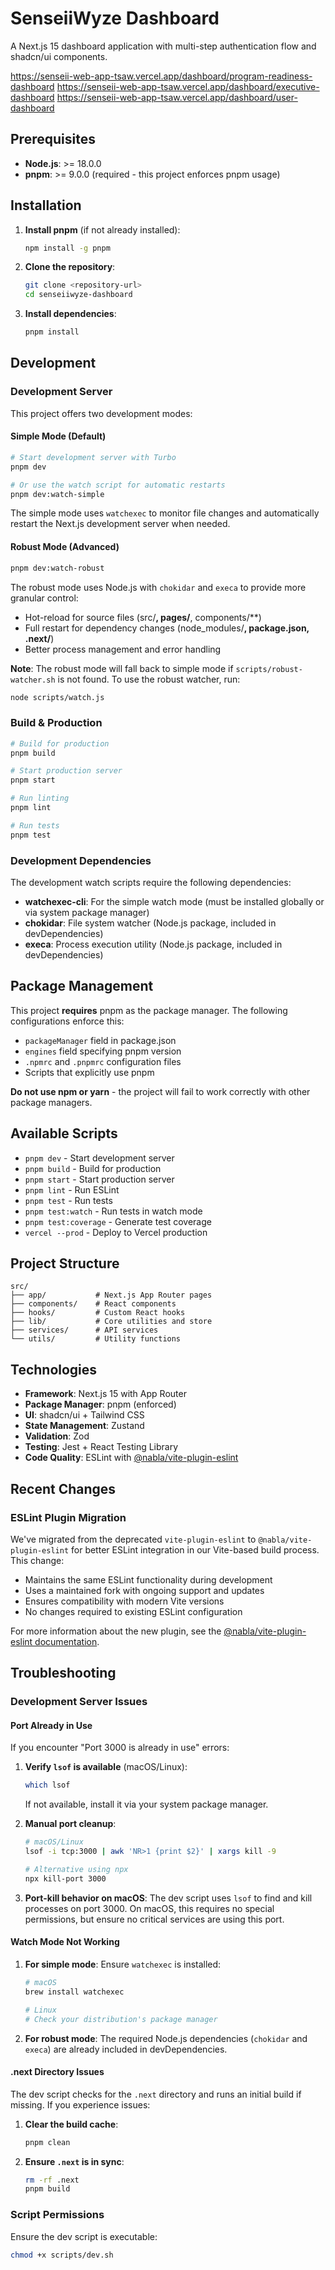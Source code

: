 # SenseiiWyze Dashboard

A Next.js 15 dashboard application with multi-step authentication flow and shadcn/ui components.

https://senseii-web-app-tsaw.vercel.app/dashboard/program-readiness-dashboard
https://senseii-web-app-tsaw.vercel.app/dashboard/executive-dashboard
https://senseii-web-app-tsaw.vercel.app/dashboard/user-dashboard


## Prerequisites

- **Node.js**: >= 18.0.0
- **pnpm**: >= 9.0.0 (required - this project enforces pnpm usage)

## Installation

1. **Install pnpm** (if not already installed):
   ```bash
   npm install -g pnpm
   ```

2. **Clone the repository**:
   ```bash
   git clone <repository-url>
   cd senseiiwyze-dashboard
   ```

3. **Install dependencies**:
   ```bash
   pnpm install
   ```

## Development

### Development Server

This project offers two development modes:

#### Simple Mode (Default)
```bash
# Start development server with Turbo
pnpm dev

# Or use the watch script for automatic restarts
pnpm dev:watch-simple
```

The simple mode uses `watchexec` to monitor file changes and automatically restart the Next.js development server when needed.

#### Robust Mode (Advanced)
```bash
pnpm dev:watch-robust
```

The robust mode uses Node.js with `chokidar` and `execa` to provide more granular control:
- Hot-reload for source files (src/**, pages/**, components/**)
- Full restart for dependency changes (node_modules/**, package.json, .next/**)
- Better process management and error handling

**Note**: The robust mode will fall back to simple mode if `scripts/robust-watcher.sh` is not found. To use the robust watcher, run:
```bash
node scripts/watch.js
```

### Build & Production

```bash
# Build for production
pnpm build

# Start production server
pnpm start

# Run linting
pnpm lint

# Run tests
pnpm test
```

### Development Dependencies

The development watch scripts require the following dependencies:
- **watchexec-cli**: For the simple watch mode (must be installed globally or via system package manager)
- **chokidar**: File system watcher (Node.js package, included in devDependencies)
- **execa**: Process execution utility (Node.js package, included in devDependencies)

## Package Management

This project **requires** pnpm as the package manager. The following configurations enforce this:

- `packageManager` field in package.json
- `engines` field specifying pnpm version
- `.npmrc` and `.pnpmrc` configuration files
- Scripts that explicitly use pnpm

**Do not use npm or yarn** - the project will fail to work correctly with other package managers.

## Available Scripts

- `pnpm dev` - Start development server
- `pnpm build` - Build for production
- `pnpm start` - Start production server
- `pnpm lint` - Run ESLint
- `pnpm test` - Run tests
- `pnpm test:watch` - Run tests in watch mode
- `pnpm test:coverage` - Generate test coverage
- `vercel --prod` - Deploy to Vercel production

## Project Structure

```
src/
├── app/           # Next.js App Router pages
├── components/    # React components
├── hooks/         # Custom React hooks
├── lib/           # Core utilities and store
├── services/      # API services
└── utils/         # Utility functions
```

## Technologies

- **Framework**: Next.js 15 with App Router
- **Package Manager**: pnpm (enforced)
- **UI**: shadcn/ui + Tailwind CSS
- **State Management**: Zustand
- **Validation**: Zod
- **Testing**: Jest + React Testing Library
- **Code Quality**: ESLint with [@nabla/vite-plugin-eslint](https://github.com/nabla/vite-plugin-eslint)

## Recent Changes

### ESLint Plugin Migration

We've migrated from the deprecated `vite-plugin-eslint` to `@nabla/vite-plugin-eslint` for better ESLint integration in our Vite-based build process. This change:

- Maintains the same ESLint functionality during development
- Uses a maintained fork with ongoing support and updates
- Ensures compatibility with modern Vite versions
- No changes required to existing ESLint configuration

For more information about the new plugin, see the [@nabla/vite-plugin-eslint documentation](https://github.com/nabla/vite-plugin-eslint).

## Troubleshooting

### Development Server Issues

#### Port Already in Use
If you encounter "Port 3000 is already in use" errors:

1. **Verify `lsof` is available** (macOS/Linux):
   ```bash
   which lsof
   ```
   If not available, install it via your system package manager.

2. **Manual port cleanup**:
   ```bash
   # macOS/Linux
   lsof -i tcp:3000 | awk 'NR>1 {print $2}' | xargs kill -9
   
   # Alternative using npx
   npx kill-port 3000
   ```

3. **Port-kill behavior on macOS**: The dev script uses `lsof` to find and kill processes on port 3000. On macOS, this requires no special permissions, but ensure no critical services are using this port.

#### Watch Mode Not Working

1. **For simple mode**: Ensure `watchexec` is installed:
   ```bash
   # macOS
   brew install watchexec
   
   # Linux
   # Check your distribution's package manager
   ```

2. **For robust mode**: The required Node.js dependencies (`chokidar` and `execa`) are already included in devDependencies.

#### .next Directory Issues

The dev script checks for the `.next` directory and runs an initial build if missing. If you experience issues:

1. **Clear the build cache**:
   ```bash
   pnpm clean
   ```

2. **Ensure `.next` is in sync**:
   ```bash
   rm -rf .next
   pnpm build
   ```

### Script Permissions

Ensure the dev script is executable:
```bash
chmod +x scripts/dev.sh
```
